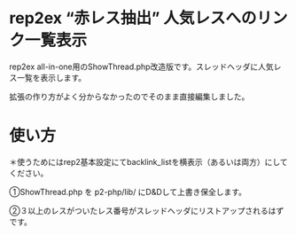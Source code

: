# rep2ex “赤レス抽出” 人気レスへのリンク一覧表示
rep2ex all-in-one用のShowThread.php改造版です。スレッドヘッダに人気レス一覧を表示します。

拡張の作り方がよく分からなかったのでそのまま直接編集しました。

# 使い方

＊使うためにはrep2基本設定にてbacklink_listを横表示（あるいは両方）にしてください。

①ShowThread.php を p2-php/lib/ にD&Dして上書き保全します。

②３以上のレスがついたレス番号がスレッドヘッダにリストアップされるはずです。
